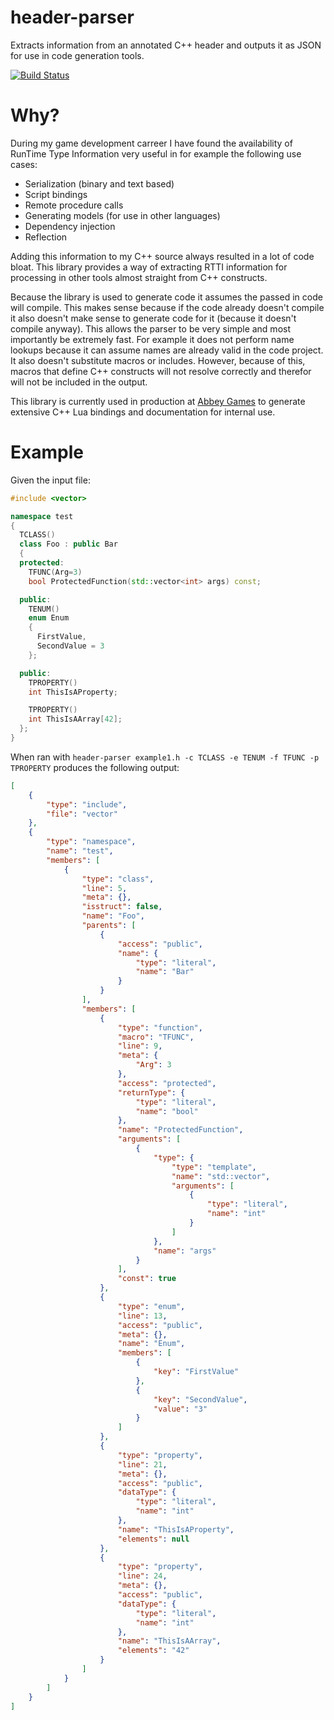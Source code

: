 # header-parser
Extracts information from an annotated C++ header and outputs it as JSON for use in code generation tools.

[![Build Status](https://travis-ci.org/baszalmstra/header-parser.svg)](https://travis-ci.org/baszalmstra/header-parser)

# Why?
During my game development carreer I have found the availability of RunTime Type Information very useful in for example the following use cases:

* Serialization (binary and text based)
* Script bindings
* Remote procedure calls
* Generating models (for use in other languages)
* Dependency injection
* Reflection

Adding this information to my C++ source always resulted in a lot of code bloat. This library provides a way of extracting RTTI information for processing in other tools almost straight from C++ constructs. 

Because the library is used to generate code it assumes the passed in code will compile. This makes sense because if the code already doesn't compile it also doesn't make sense to generate code for it (because it doesn't compile anyway). This allows the parser to be very simple and most importantly be extremely fast. For example it does not perform name lookups because it can assume names are already valid in the code project. It also doesn't substitute macros or includes. However, because of this, macros that define C++ constructs will not resolve correctly and therefor will not be included in the output.

This library is currently used in production at [Abbey Games](http://abbeygames.com) to generate extensive C++ Lua bindings and documentation for internal use.

# Example

Given the input file:

```cpp
#include <vector>

namespace test 
{
  TCLASS()
  class Foo : public Bar 
  {
  protected:
    TFUNC(Arg=3)
    bool ProtectedFunction(std::vector<int> args) const;

  public:
    TENUM()
    enum Enum
    {
      FirstValue,
      SecondValue = 3
    };

  public:
    TPROPERTY()
    int ThisIsAProperty;

    TPROPERTY()
    int ThisIsAArray[42];
  };
}
```

When ran with `header-parser example1.h -c TCLASS -e TENUM -f TFUNC -p TPROPERTY` produces the following output:

```json
[
    {
        "type": "include",
        "file": "vector"
    },
    {
        "type": "namespace",
        "name": "test",
        "members": [
            {
                "type": "class",
                "line": 5,
                "meta": {},
                "isstruct": false,
                "name": "Foo",
                "parents": [
                    {
                        "access": "public",
                        "name": {
                            "type": "literal",
                            "name": "Bar"
                        }
                    }
                ],
                "members": [
                    {
                        "type": "function",
                        "macro": "TFUNC",
                        "line": 9,
                        "meta": {
                            "Arg": 3
                        },
                        "access": "protected",
                        "returnType": {
                            "type": "literal",
                            "name": "bool"
                        },
                        "name": "ProtectedFunction",
                        "arguments": [
                            {
                                "type": {
                                    "type": "template",
                                    "name": "std::vector",
                                    "arguments": [
                                        {
                                            "type": "literal",
                                            "name": "int"
                                        }
                                    ]
                                },
                                "name": "args"
                            }
                        ],
                        "const": true
                    },
                    {
                        "type": "enum",
                        "line": 13,
                        "access": "public",
                        "meta": {},
                        "name": "Enum",
                        "members": [
                            {
                                "key": "FirstValue"
                            },
                            {
                                "key": "SecondValue",
                                "value": "3"
                            }
                        ]
                    },
                    {
                        "type": "property",
                        "line": 21,
                        "meta": {},
                        "access": "public",
                        "dataType": {
                            "type": "literal",
                            "name": "int"
                        },
                        "name": "ThisIsAProperty",
                        "elements": null
                    },
                    {
                        "type": "property",
                        "line": 24,
                        "meta": {},
                        "access": "public",
                        "dataType": {
                            "type": "literal",
                            "name": "int"
                        },
                        "name": "ThisIsAArray",
                        "elements": "42"
                    }
                ]
            }
        ]
    }
]
```